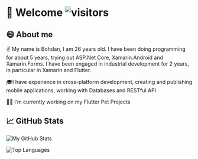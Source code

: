 # 👋 Welcome ![visitors](https://page-views.glitch.me/badge?page_id=booooohdan.visitor-badge)

## 😄 About me 

✌️ My name is Bohdan, I am 26 years old. I have been doing programming for about 5 years, trying out ASP.Net Core, Xamarin.Android and Xamarin.Forms. I have been engaged in industrial development for 2 years, in particular in Xamarin and Flutter.

🎓I have experience in cross-platform development, creating and publishing mobile applications, working with Databases and RESTful API

👩‍💻 I’m currently working on my Flutter Pet Projects

## 📈 GitHub Stats

![My GitHub Stats](https://github-readme-stats.vercel.app/api?username=booooohdan&count_private=true&hide=contribs&show_icons=true&theme=radical)

![Top Languages](https://github-readme-stats.vercel.app/api/top-langs/?username=booooohdan&count_private=true&hide=tsql&langs_count=7&theme=radical&layout=compact)
